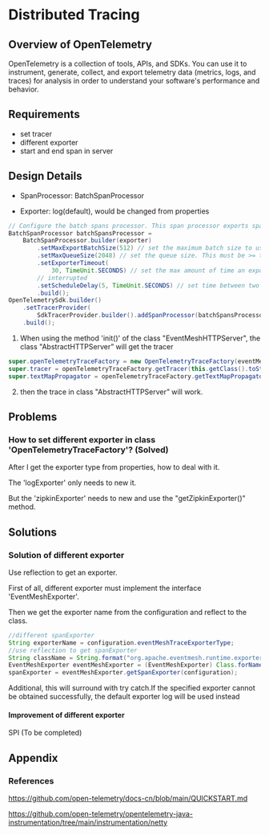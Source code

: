# Distributed Tracing

## Overview of OpenTelemetry

OpenTelemetry is a collection of tools, APIs, and SDKs. You can use it to instrument, generate, collect, and export telemetry data (metrics, logs, and traces) for analysis in order to understand your software's performance and behavior.

## Requirements

- set tracer
- different exporter
- start and end span in server

## Design Details

- SpanProcessor: BatchSpanProcessor

- Exporter: log(default), would be changed from properties

```java
// Configure the batch spans processor. This span processor exports span in batches.
BatchSpanProcessor batchSpansProcessor =
    BatchSpanProcessor.builder(exporter)
        .setMaxExportBatchSize(512) // set the maximum batch size to use
        .setMaxQueueSize(2048) // set the queue size. This must be >= the export batch size
        .setExporterTimeout(
            30, TimeUnit.SECONDS) // set the max amount of time an export can run before getting
        // interrupted
        .setScheduleDelay(5, TimeUnit.SECONDS) // set time between two different exports
        .build();
OpenTelemetrySdk.builder()
    .setTracerProvider(
        SdkTracerProvider.builder().addSpanProcessor(batchSpansProcessor).build())
    .build();
```

1. When using the method 'init()' of the class "EventMeshHTTPServer", the class "AbstractHTTPServer” will get the tracer

```java
super.openTelemetryTraceFactory = new OpenTelemetryTraceFactory(eventMeshHttpConfiguration);
super.tracer = openTelemetryTraceFactory.getTracer(this.getClass().toString());
super.textMapPropagator = openTelemetryTraceFactory.getTextMapPropagator();
```

2. then the trace in class "AbstractHTTPServer” will work.

## Problems

### How to set different exporter in class 'OpenTelemetryTraceFactory'? (Solved)

After I get the exporter type from properties, how to deal with it.

The 'logExporter' only needs to new it.

But the 'zipkinExporter' needs to new and use the "getZipkinExporter()" method.

## Solutions

### Solution of different exporter

Use reflection to get an exporter.

First of all, different exporter must implement the interface 'EventMeshExporter'.

Then we get the exporter name from the configuration and reflect to the class.

```java
//different spanExporter
String exporterName = configuration.eventMeshTraceExporterType;
//use reflection to get spanExporter
String className = String.format("org.apache.eventmesh.runtime.exporter.%sExporter",exporterName);
EventMeshExporter eventMeshExporter = (EventMeshExporter) Class.forName(className).newInstance();
spanExporter = eventMeshExporter.getSpanExporter(configuration);
```

Additional, this will surround with try catch.If the specified exporter cannot be obtained successfully, the default exporter log will be used instead

#### Improvement of different exporter

SPI (To be completed)

## Appendix

### References

<https://github.com/open-telemetry/docs-cn/blob/main/QUICKSTART.md>

<https://github.com/open-telemetry/opentelemetry-java-instrumentation/tree/main/instrumentation/netty>
